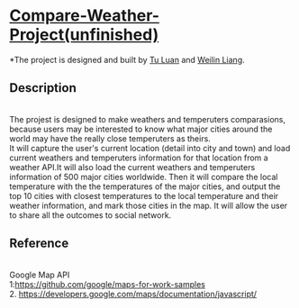 # [Compare-Weather-Project(unfinished)](http://www.rapetrustme.tk/)

*The project is designed and built by [Tu Luan](https://github.com/tluan) and [Weilin Liang](https://github.com/Ray-Leung).



## Description 
 <br />The projest is designed to make weathers and temperuters comparasions, because users may be interested to know what major cities around the world may have the really close temperuters as theirs.
 <br />It will capture the user's current location (detail into city and town) and load current weathers and temperuters information for that location from a weather API.It will also load the current weathers and temperuters information of 500 major cities worldwide.
Then it will compare the local temperature with the the temperatures of the major cities, and output the top 10 cities with closest temperatures to the local temperature and their weather information, and mark those cities in the map.
 It will allow the user to share all the outcomes to social network.
 
## Reference
 
 <br /> Google Map API
 <br />1:https://github.com/google/maps-for-work-samples
 <br />2. https://developers.google.com/maps/documentation/javascript/


